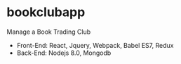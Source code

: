 # bookclubapp
Manage a Book Trading Club
- Front-End: React, Jquery, Webpack, Babel ES7, Redux
- Back-End: Nodejs 8.0, Mongodb
